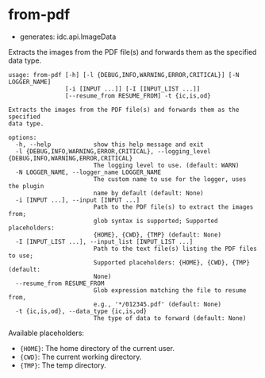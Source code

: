 # from-pdf

* generates: idc.api.ImageData

Extracts the images from the PDF file(s) and forwards them as the specified data type.

```
usage: from-pdf [-h] [-l {DEBUG,INFO,WARNING,ERROR,CRITICAL}] [-N LOGGER_NAME]
                [-i [INPUT ...]] [-I [INPUT_LIST ...]]
                [--resume_from RESUME_FROM] -t {ic,is,od}

Extracts the images from the PDF file(s) and forwards them as the specified
data type.

options:
  -h, --help            show this help message and exit
  -l {DEBUG,INFO,WARNING,ERROR,CRITICAL}, --logging_level {DEBUG,INFO,WARNING,ERROR,CRITICAL}
                        The logging level to use. (default: WARN)
  -N LOGGER_NAME, --logger_name LOGGER_NAME
                        The custom name to use for the logger, uses the plugin
                        name by default (default: None)
  -i [INPUT ...], --input [INPUT ...]
                        Path to the PDF file(s) to extract the images from;
                        glob syntax is supported; Supported placeholders:
                        {HOME}, {CWD}, {TMP} (default: None)
  -I [INPUT_LIST ...], --input_list [INPUT_LIST ...]
                        Path to the text file(s) listing the PDF files to use;
                        Supported placeholders: {HOME}, {CWD}, {TMP} (default:
                        None)
  --resume_from RESUME_FROM
                        Glob expression matching the file to resume from,
                        e.g., '*/012345.pdf' (default: None)
  -t {ic,is,od}, --data_type {ic,is,od}
                        The type of data to forward (default: None)
```

Available placeholders:

* `{HOME}`: The home directory of the current user.
* `{CWD}`: The current working directory.
* `{TMP}`: The temp directory.

